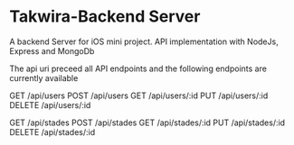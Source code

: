 # Takwira-Backend Server

A backend Server for iOS mini project. API implementation with NodeJs, Express and MongoDb

The api uri preceed all API endpoints and the following endpoints are currently available

GET /api/users
POST /api/users
GET /api/users/:id
PUT /api/users/:id
DELETE /api/users/:id


GET /api/stades
POST /api/stades
GET /api/stades/:id
PUT /api/stades/:id
DELETE /api/stades/:id
